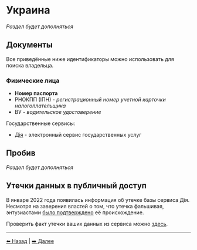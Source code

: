 # Украина

*Раздел будет дополняться*

## Документы

Все приведённые ниже идентификаторы можно использовать для поиска владельца.

### Физические лица
- **Номер паспорта**
- РНОКПП (ІПН) - *регистрационный номер учетной карточки налогоплательщика*
- ВУ - *водительское удостоверение*

Государственные сервисы:
- [Дія](https://diia.gov.ua/) - электронный сервис государственных услуг

## Пробив

*Раздел будет дополняться*

## Утечки данных в публичный доступ

В январе 2022 года появилась информация об утечке базы сервиса Дія. Несмотря на
заверения властей о том, что утечка фальшивая, энтузиастами
[было подтверждено](https://t.me/full_of_hatred/518) её происхождение.

Проверить факт утечки ваших данных из сервиса можно [здесь](https://haveiindb.xyz/check.html).

---

[⬅️ Назад](./russia.md) | [➡️ Далее](./kazakhstan.md)
